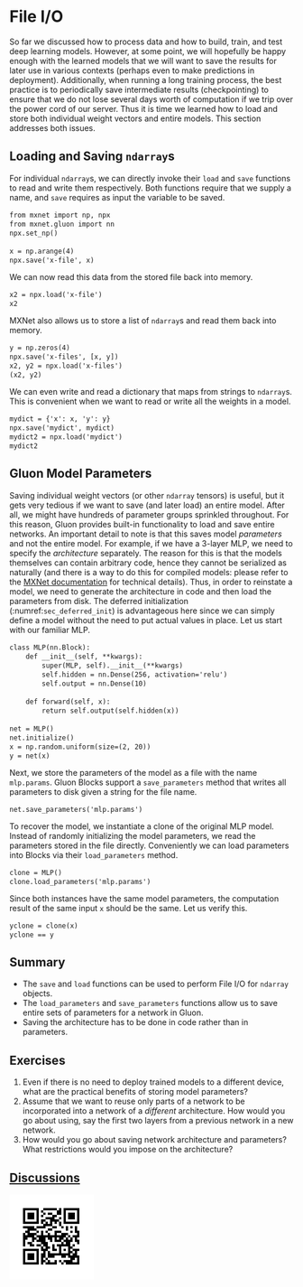 # File I/O

So far we discussed how to process data and how 
to build, train, and test deep learning models. 
However, at some point, we will hopefully be happy enough
with the learned models that we will want 
to save the results for later use in various contexts
(perhaps even to make predictions in deployment). 
Additionally, when running a long training process,
the best practice is to periodically save intermediate results (checkpointing)
to ensure that we do not lose several days worth of computation
if we trip over the power cord of our server.
Thus it is time we learned how to load and store 
both individual weight vectors and entire models. 
This section addresses both issues.

## Loading and Saving `ndarray`s

For individual `ndarray`s, we can directly 
invoke their `load` and `save` functions 
to read and write them respectively. 
Both functions require that we supply a name,
and `save` requires as input the variable to be saved.

```{.python .input}
from mxnet import np, npx
from mxnet.gluon import nn
npx.set_np()

x = np.arange(4)
npx.save('x-file', x)
```

We can now read this data from the stored file back into memory.

```{.python .input}
x2 = npx.load('x-file')
x2
```

MXNet also allows us to store a list of `ndarray`s and read them back into memory.

```{.python .input  n=2}
y = np.zeros(4)
npx.save('x-files', [x, y])
x2, y2 = npx.load('x-files')
(x2, y2)
```

We can even write and read a dictionary that maps 
from strings to `ndarray`s. 
This is convenient when we want 
to read or write all the weights in a model.

```{.python .input  n=4}
mydict = {'x': x, 'y': y}
npx.save('mydict', mydict)
mydict2 = npx.load('mydict')
mydict2
```

## Gluon Model Parameters

Saving individual weight vectors (or other `ndarray` tensors) is useful, 
but it gets very tedious if we want to save 
(and later load) an entire model.
After all, we might have hundreds of 
parameter groups sprinkled throughout. 
For this reason, Gluon provides built-in functionality 
to load and save entire networks.
An important detail to note is that this 
saves model *parameters* and not the entire model. 
For example, if we have a 3-layer MLP,
we need to specify the *architecture* separately. 
The reason for this is that the models themselves can contain arbitrary code, 
hence they cannot be serialized as naturally 
(and there is a way to do this for compiled models: 
please refer to the [MXNet documentation](http://www.mxnet.io)
for technical details). 
Thus, in order to reinstate a model, we need 
to generate the architecture in code 
and then load the parameters from disk. 
The deferred initialization (:numref:`sec_deferred_init`) 
is advantageous here since we can simply define a model
without the need to put actual values in place. 
Let us start with our familiar MLP.

```{.python .input  n=6}
class MLP(nn.Block):
    def __init__(self, **kwargs):
        super(MLP, self).__init__(**kwargs)
        self.hidden = nn.Dense(256, activation='relu')
        self.output = nn.Dense(10)

    def forward(self, x):
        return self.output(self.hidden(x))

net = MLP()
net.initialize()
x = np.random.uniform(size=(2, 20))
y = net(x)
```

Next, we store the parameters of the model as a file with the name `mlp.params`.
Gluon Blocks support a `save_parameters` method 
that writes all parameters to disk given 
a string for the file name.

```{.python .input}
net.save_parameters('mlp.params')
```

To recover the model, we instantiate a clone 
of the original MLP model.
Instead of randomly initializing the model parameters, 
we read the parameters stored in the file directly.
Conveniently we can load parameters into Blocks
via their `load_parameters` method.

```{.python .input  n=8}
clone = MLP()
clone.load_parameters('mlp.params')
```

Since both instances have the same model parameters, 
the computation result of the same input `x` should be the same. 
Let us verify this.

```{.python .input}
yclone = clone(x)
yclone == y
```

## Summary

* The `save` and `load` functions can be used to perform File I/O for `ndarray` objects.
* The `load_parameters` and `save_parameters` functions allow us to save entire sets of parameters for a network in Gluon.
* Saving the architecture has to be done in code rather than in parameters.

## Exercises

1. Even if there is no need to deploy trained models to a different device, what are the practical benefits of storing model parameters?
1. Assume that we want to reuse only parts of a network to be incorporated into a network of a *different* architecture. How would you go about using, say the first two layers from a previous network in a new network.
1. How would you go about saving network architecture and parameters? What restrictions would you impose on the architecture?

## [Discussions](https://discuss.mxnet.io/t/2329)

![](../img/qr_read-write.svg)

